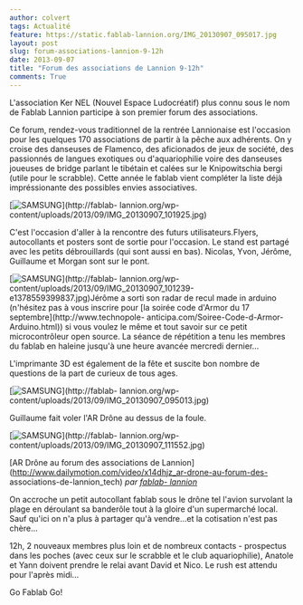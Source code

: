 ```yaml
---
author: colvert
tags: Actualité
feature: https://static.fablab-lannion.org/IMG_20130907_095017.jpg
layout: post
slug: forum-associations-lannion-9-12h
date: 2013-09-07
title: "Forum des associations de Lannion 9-12h"
comments: True
---
```

L'association Ker NEL (Nouvel Espace Ludocréatif) plus connu sous le nom de
Fablab Lannion participe à son premier forum des associations.

Ce forum, rendez-vous traditionnel de la rentrée Lannionaise est l'occasion
pour les quelques 170 associations de partir à la pêche aux adhérents. On y
croise des danseuses de Flamenco, des aficionados de jeux de société, des
passionnés de langues exotiques ou d'aquariophilie voire des danseuses
joueuses de bridge parlant le tibétain et calées sur le Knipowitschia bergi
(utile pour le scrabble). Cette année le fablab vient compléter la liste déjà
impréssionante des possibles envies associatives.

[![SAMSUNG](https://static.fablab-lannion.org/IMG_20130907_101925-1024x768.jpg)](http://fablab-
lannion.org/wp-content/uploads/2013/09/IMG_20130907_101925.jpg)

C'est l'occasion d'aller à la rencontre des futurs utilisateurs.Flyers,
autocollants et posters sont de sortie pour l'occasion. Le stand est partagé
avec les petits débrouillards (qui sont aussi en bas). Nicolas, Yvon, Jérôme,
Guillaume et Morgan sont sur le pont.

[![SAMSUNG](https://static.fablab-lannion.org/IMG_20130907_101239-e1378559399837-768x1024.jpg)](http://fablab-
lannion.org/wp-
content/uploads/2013/09/IMG_20130907_101239-e1378559399837.jpg)Jérôme a sorti
son radar de recul made in arduino (n'hésitez pas à vous inscrire pour [la
soirée code d'Armor du 17 septembre](http://www.technopole-
anticipa.com/Soiree-Code-d-Armor-Arduino.html)) si vous voulez le même et tout
savoir sur ce petit microcontrôleur open source. La séance de répétition a
tenu les membres du fablab en haleine jusqu'à une heure avancée mercredi
dernier…

L'imprimante 3D est également de la fête et suscite bon nombre de questions de
la part de curieux de tous ages.

[![SAMSUNG](https://static.fablab-lannion.org/IMG_20130907_095013-1024x768.jpg)](http://fablab-
lannion.org/wp-content/uploads/2013/09/IMG_20130907_095013.jpg)

Guillaume fait voler l'AR Drône au dessus de la foule.

[![SAMSUNG](https://static.fablab-lannion.org/IMG_20130907_111552-1024x768.jpg)](http://fablab-
lannion.org/wp-content/uploads/2013/09/IMG_20130907_111552.jpg)

  
[AR Drône au forum des associations de
Lannion](http://www.dailymotion.com/video/x14dhjz_ar-drone-au-forum-des-
associations-de-lannion_tech) _par [fablab-
lannion](http://www.dailymotion.com/fablab-lannion)_

On accroche un petit autocollant fablab sous le drône tel l'avion survolant la
plage en déroulant sa banderôle tout à la gloire d'un supermarché local. Sauf
qu'ici on n'a plus à partager qu'à vendre…et la cotisation n'est pas chère…

12h, 2 nouveaux membres plus loin et de nombreux contacts - prospectus dans
les poches (avec ceux sur le scrabble et le club aquariophilie), Anatole et
Yann doivent prendre le relai avant David et Nico. Le rush est attendu pour
l'après midi…

Go Fablab Go!


